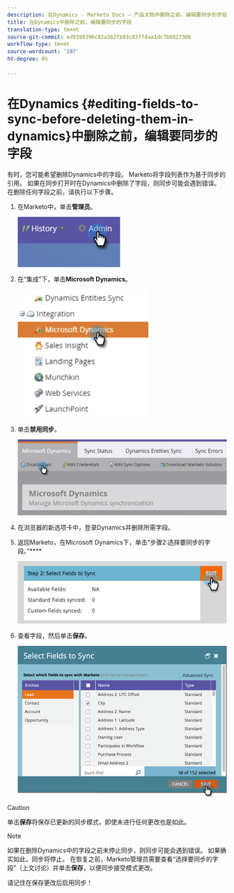 ```yaml
---
description: 在Dynamics - Marketo Docs — 产品文档中删除之前，编辑要同步的字段
title: 在Dynamics中删除之前，编辑要同步的字段
translation-type: tm+mt
source-git-commit: ed9399396c82a3b2fb93c83ffdaa1dc7b0827306
workflow-type: tm+mt
source-wordcount: '207'
ht-degree: 0%

---
```



# 在Dynamics {#editing-fields-to-sync-before-deleting-them-in-dynamics}中删除之前，编辑要同步的字段

有时，您可能希望删除Dynamics中的字段。 Marketo将字段列表作为基于同步的引用。 如果在同步打开时在Dynamics中删除了字段，则同步可能会遇到错误。 在删除任何字段之前，请执行以下步骤。

1. 在Marketo中，单击&#x200B;**管理员**。

   ![](assets/sync-before-deleting-them-in-dynamics-1.png)

1. 在“集成”下，单击&#x200B;**Microsoft Dynamics**。

   ![](assets/sync-before-deleting-them-in-dynamics-2.png)

1. 单击&#x200B;**禁用同步**。

   ![](assets/sync-before-deleting-them-in-dynamics-3.png)

1. 在浏览器的新选项卡中，登录Dynamics并删除所需字段。

1. 返回Marketo，在Microsoft Dynamics下，单击“步骤2:选择要同步的字段。”****

   ![](assets/sync-before-deleting-them-in-dynamics-4.png)

1. 查看字段，然后单击&#x200B;**保存**。

   ![](assets/sync-before-deleting-them-in-dynamics-5.png)

>[!CAUTION]
>
>单击&#x200B;**保存**&#x200B;将保存已更新的同步模式，即使未进行任何更改也是如此。

>[!NOTE]
>
>如果在删除Dynamics中的字段之前未停止同步，则同步可能会遇到错误。 如果确实如此，同步将停止。 在恢复之前，Marketo管理员需要查看“选择要同步的字段”（上文讨论）并单击&#x200B;**保存**，以便同步接受模式更改。

请记住在保存更改后启用同步！
